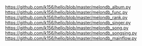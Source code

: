 https://github.com/k156/hello/blob/master/melondb_album.py </br>
https://github.com/k156/hello/blob/master/melondb_func.py</br>
https://github.com/k156/hello/blob/master/melondb_rank.py</br>
https://github.com/k156/hello/blob/master/melondb_singer.py</br>
https://github.com/k156/hello/blob/master/melondb_song.py</br>
https://github.com/k156/hello/blob/master/melondb_songsing.py
</br>
https://github.com/k156/hello/blob/master/melondb_mainflow.py</br>
